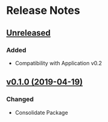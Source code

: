 # Release Notes

## [Unreleased](https://github.com/ixocreate/scheduler-package/compare/0.1.0...develop)
### Added
- Compatibility with Application v0.2

## [v0.1.0 (2019-04-19)](https://github.com/ixocreate/scheduler-package/compare/master...0.1.0)
### Changed
- Consolidate Package
